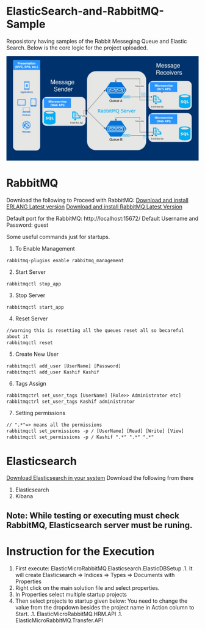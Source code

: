 # ElasticSearch-and-RabbitMQ-Sample

Reposistory having samples of the Rabbit Messeging Queue and Elastic Search. Below is the core logic for the project uploaded.

![](CoreLogic.PNG)

# RabbitMQ
Download the following to Proceed with RabbitMQ:
[Download and install ERLANG Latest version](https://www.erlang.org/downloads)
[Download and install RabbitMQ Latest Version](https://www.rabbitmq.com/download.html)

Default port for the RabbitMQ: http://localhost:15672/
Default Username and Password: guest

Some useful commands just for startups.
1. To Enable Management
```
rabbitmq-plugins enable rabbitmq_management
```
2. Start Server
```
rabbitmqctl stop_app
```
3. Stop Server
```
rabbitmqctl start_app
```
4. Reset Server
```
//warning this is resetting all the queues reset all so becareful about it
rabbitmqctl reset
```
5. Create New User
```
rabbitmqctl add_user [UserName] [Password]
rabbitmqctl add_user Kashif Kashif
```
6. Tags Assign 
```
rabbitmqctrl set_user_tags [UserName] [Role>> Administrator etc]
rabbitmqctrl set_user_tags Kashif administrator
```
7. Setting permissions
```
// ".*"=> means all the permissions
rabbitmqctl set_permissions -p / [UserName] [Read] [Write] [View]
rabbitmqctl set_permissions -p / Kashif ".*" ".*" ".*"
```

# Elasticsearch
[Download Elasticsearch in your system](https://www.elastic.co/downloads/)
Download the following from there
1. Elasticsearch
2. Kibana

## Note: While testing or executing must check RabbitMQ, Elasticsearch server must be runing.


# Instruction for the Execution
1. First execute: ElasticMicroRabbitMQ.Elasticsearch.ElasticDBSetup 
.1. It will create Elasticsearch => Indices => Types => Documents with Properties
2. Right click on the main solution file and select properties.
3. In Properties select multiple startup projects
4. Then select projects to startup given below: You need to change the value from the dropdown besides the project name in Action column to Start.
.1. ElasticMicroRabbitMQ.HRM.API
.1. ElasticMicroRabbitMQ.Transfer.API
